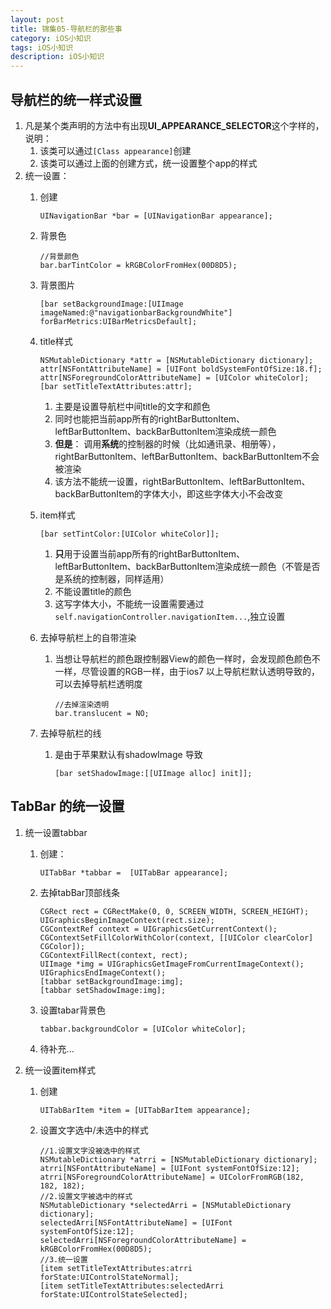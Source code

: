 ```yaml
---
layout: post
title: 锦集05-导航栏的那些事
category: iOS小知识
tags: iOS小知识
description: iOS小知识
---
```


## 导航栏的统一样式设置
1. 凡是某个类声明的方法中有出现**UI_APPEARANCE_SELECTOR**这个字样的，说明：
    1. 该类可以通过`[Class appearance]`创建
    2. 该类可以通过上面的创建方式，统一设置整个app的样式
2. 统一设置：
    1. 创建
        
        ```
        UINavigationBar *bar = [UINavigationBar appearance];
        ```
    2. 背景色
        
        ```
        //背景颜色
        bar.barTintColor = kRGBColorFromHex(00D8D5);
        ```
    3. 背景图片
        
        ```
        [bar setBackgroundImage:[UIImage imageNamed:@"navigationbarBackgroundWhite"] forBarMetrics:UIBarMetricsDefault];
        ```
    4. title样式
        
        ```
        NSMutableDictionary *attr = [NSMutableDictionary dictionary];
        attr[NSFontAttributeName] = [UIFont boldSystemFontOfSize:18.f];
        attr[NSForegroundColorAttributeName] = [UIColor whiteColor];
        [bar setTitleTextAttributes:attr];
        ```
        
        1. 主要是设置导航栏中间title的文字和颜色
        2. 同时也能把当前app所有的rightBarButtonItem、leftBarButtonItem、backBarButtonItem渲染成统一颜色
        3. **但是**： 调用**系统**的控制器的时候（比如通讯录、相册等），rightBarButtonItem、leftBarButtonItem、backBarButtonItem不会被渲染
        4. 该方法不能统一设置，rightBarButtonItem、leftBarButtonItem、backBarButtonItem的字体大小，即这些字体大小不会改变
    5. item样式
        
        ```
        [bar setTintColor:[UIColor whiteColor]];
        ```
        
        1.  **只**用于设置当前app所有的rightBarButtonItem、leftBarButtonItem、backBarButtonItem渲染成统一颜色（不管是否是系统的控制器，同样适用）
        2. 不能设置title的颜色
        3. 这写字体大小，不能统一设置需要通过`self.navigationController.navigationItem...`,独立设置
    6. 去掉导航栏上的自带渲染
        1. 当想让导航栏的颜色跟控制器View的颜色一样时，会发现颜色颜色不一样，尽管设置的RGB一样，由于ios7 以上导航栏默认透明导致的，可以去掉导航栏透明度
            
            ```
            //去掉渲染透明
            bar.translucent = NO;
            ```
    7. 去掉导航栏的线
        1. 是由于苹果默认有shadowImage 导致
            
            ```
            [bar setShadowImage:[[UIImage alloc] init]];
            ```
            
## TabBar 的统一设置
1. 统一设置tabbar
    1. 创建：
        
        ```
        UITabBar *tabbar =  [UITabBar appearance];
        ```
    2. 去掉tabBar顶部线条
        
        ```
        CGRect rect = CGRectMake(0, 0, SCREEN_WIDTH, SCREEN_HEIGHT);
        UIGraphicsBeginImageContext(rect.size);
        CGContextRef context = UIGraphicsGetCurrentContext();
        CGContextSetFillColorWithColor(context, [[UIColor clearColor] CGColor]);
        CGContextFillRect(context, rect);
        UIImage *img = UIGraphicsGetImageFromCurrentImageContext();
        UIGraphicsEndImageContext();
        [tabbar setBackgroundImage:img];
        [tabbar setShadowImage:img];
        ```
    3. 设置tabar背景色
        
        ```
        tabbar.backgroundColor = [UIColor whiteColor];
        ```
    4. 待补充...
    
2. 统一设置item样式
    1. 创建
    
        ```
        UITabBarItem *item = [UITabBarItem appearance];
        ```
    2. 设置文字选中/未选中的样式
        
        ```
        //1.设置文字没被选中的样式
        NSMutableDictionary *atrri = [NSMutableDictionary dictionary];
        atrri[NSFontAttributeName] = [UIFont systemFontOfSize:12];
        atrri[NSForegroundColorAttributeName] = UIColorFromRGB(182, 182, 182);
        //2.设置文字被选中的样式
        NSMutableDictionary *selectedArri = [NSMutableDictionary dictionary];
        selectedArri[NSFontAttributeName] = [UIFont systemFontOfSize:12];
        selectedArri[NSForegroundColorAttributeName] = kRGBColorFromHex(00D8D5);
        //3.统一设置
        [item setTitleTextAttributes:atrri forState:UIControlStateNormal];
        [item setTitleTextAttributes:selectedArri forState:UIControlStateSelected];
        ```


